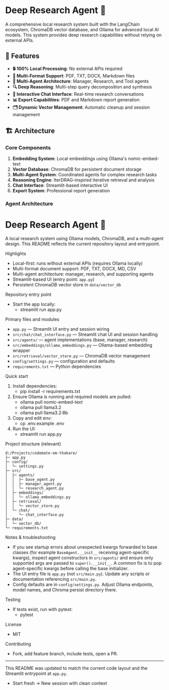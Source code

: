 # Deep Research Agent 🔬

A comprehensive local research system built with the LangChain ecosystem, ChromaDB vector database, and Ollama for advanced local AI models. This system provides deep research capabilities without relying on external APIs.

## 🌟 Features

- **🔒 100% Local Processing**: No external APIs required
- **📄 Multi-Format Support**: PDF, TXT, DOCX, Markdown files
- **🧠 Multi-Agent Architecture**: Manager, Research, and Tool agents
- **🔍 Deep Reasoning**: Multi-step query decomposition and synthesis
- **💬 Interactive Chat Interface**: Real-time research conversations
- **📊 Export Capabilities**: PDF and Markdown report generation
- **🗂️ Dynamic Vector Management**: Automatic cleanup and session management

## 🏗️ Architecture

### Core Components

1. **Embedding System**: Local embeddings using Ollama's nomic-embed-text
2. **Vector Database**: ChromaDB for persistent document storage
3. **Multi-Agent System**: Coordinated agents for complex research tasks
4. **Reasoning Engine**: IterDRAG-inspired iterative retrieval and analysis
5. **Chat Interface**: Streamlit-based interactive UI
6. **Export System**: Professional report generation

### Agent Architecture

# Deep Research Agent 🔬

A local research system using Ollama models, ChromaDB, and a multi-agent design. This README reflects the current repository layout and entrypoint.

Highlights

- Local-first: runs without external APIs (requires Ollama locally)
- Multi-format document support: PDF, TXT, DOCX, MD, CSV
- Multi-agent architecture: manager, research, and supporting agents
- Streamlit-based UI (entry point: `app.py`)
- Persistent ChromaDB vector store in `data/vector_db`

Repository entry point

- Start the app locally:
  - streamlit run app.py

Primary files and modules

- `app.py` — Streamlit UI entry and session wiring
- `src/chat/chat_interface.py` — Streamlit chat UI and session handling
- `src/agents/` — agent implementations (base, manager, research)
- `src/embeddings/ollama_embeddings.py` — Ollama-based embedding wrapper
- `src/retrieval/vector_store.py` — ChromaDB vector management
- `config/settings.py` — configuration and defaults
- `requirements.txt` — Python dependencies

Quick start

1. Install dependencies:
   - pip install -r requirements.txt
2. Ensure Ollama is running and required models are pulled:
   - ollama pull nomic-embed-text
   - ollama pull llama3.2
   - ollama pull llama3.2:8b
3. Copy and edit env:
   - cp .env.example .env
4. Run the UI:
   - streamlit run app.py

Project structure (relevant)

```
d:/Projects/codemate-om-thakare/
├─ app.py
├─ config/
│  └─ settings.py
├─ src/
│  ├─ agents/
│  │  ├─ base_agent.py
│  │  ├─ manager_agent.py
│  │  └─ research_agent.py
│  ├─ embeddings/
│  │  └─ ollama_embeddings.py
│  ├─ retrieval/
│  │  └─ vector_store.py
│  └─ chat/
│     └─ chat_interface.py
├─ data/
│  └─ vector_db/
└─ requirements.txt
```

Notes & troubleshooting

- If you see startup errors about unexpected kwargs forwarded to base classes (for example `BaseAgent.__init__` receiving agent-specific kwargs), inspect agent constructors in `src/agents/` and ensure only supported args are passed to `super().__init__`. A common fix is to pop agent-specific kwargs before calling the base initializer.
- The UI entry file is `app.py` (not `src/main.py`). Update any scripts or documentation referencing `src/main.py`.
- Config defaults are in `config/settings.py`. Adjust Ollama endpoints, model names, and Chroma persist directory there.

Testing

- If tests exist, run with pytest:
  - pytest

License

- MIT

Contributing

- Fork, add feature branch, include tests, open a PR.

---

This README was updated to match the current code layout and the Streamlit entrypoint at `app.py`.

- Start fresh → New session with clean context

